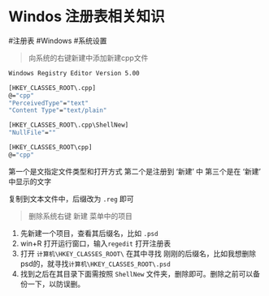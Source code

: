 # Windos 注册表相关知识

#注册表 #Windows #系统设置

> 向系统的右键新建中添加新建cpp文件

```bash
Windows Registry Editor Version 5.00

[HKEY_CLASSES_ROOT\.cpp]
@="cpp"
"PerceivedType"="text"
"Content Type"="text/plain"

[HKEY_CLASSES_ROOT\.cpp\ShellNew]
"NullFile"=""

[HKEY_CLASSES_ROOT\cpp]
@="cpp"

```

第一个是文指定文件类型和打开方式
第二个是注册到 ‘新建’ 中
第三个是在 ‘新建’ 中显示的文字

复制到文本文件中，后缀改为 `.reg` 即可

> 删除系统右键 新建 菜单中的项目

1. 先新建一个项目，查看其后缀名，比如 `.psd`
2. win+R 打开运行窗口，输入`regedit` 打开注册表
3. 打开 `计算机\HKEY_CLASSES_ROOT\`  在其中寻找 刚刚的后缀名，比如我想删除psd的，就寻找`计算机\HKEY_CLASSES_ROOT\.psd` 
4. 找到之后在其目录下面需按照 `ShellNew` 文件夹，删除即可。删除之前可以备份一下，以防误删。

